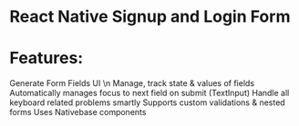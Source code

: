 # React Native Signup and Login Form

# Features:

Generate Form Fields UI \n
Manage, track state & values of fields
Automatically manages focus to next field on submit (TextInput)
Handle all keyboard related problems smartly
Supports custom validations & nested forms
Uses Nativebase components


